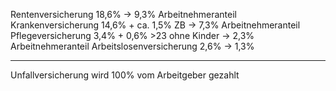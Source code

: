 
Rentenversicherung 18,6% -> 9,3% Arbeitnehmeranteil
Krankenversicherung 14,6% + ca. 1,5% ZB -> 7,3% Arbeitnehmeranteil
Pflegeversicherung 3,4% + 0,6% >23 ohne Kinder -> 2,3% Arbeitnehmeranteil
Arbeitslosenversicherung 2,6% -> 1,3%
- - - - - - - - - - - - - - - - - - 
Unfallversicherung wird 100% vom Arbeitgeber gezahlt 